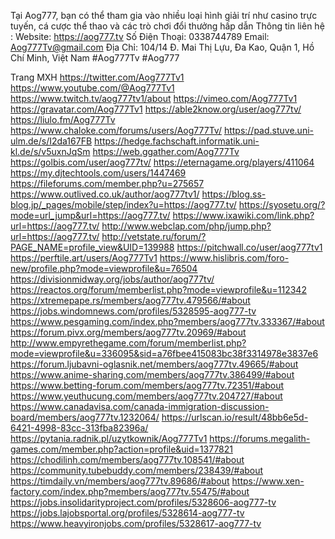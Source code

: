 Tại Aog777, bạn có thể tham gia vào nhiều loại hình giải trí như casino trực tuyến, cá cược thể thao và các trò chơi đổi thưởng hấp dẫn
Thông tin liên hệ :
Website: https://aog777.tv
Số Điện Thoại: 0338744789
Email: Aog777Tv@gmail.com
Địa Chỉ: 104/14 Đ. Mai Thị Lựu, Đa Kao, Quận 1, Hồ Chí Minh, Việt Nam
#Aog777Tv #Aog777

Trang MXH
https://twitter.com/Aog777Tv1
https://www.youtube.com/@Aog777Tv1
https://www.twitch.tv/aog777tv1/about
https://vimeo.com/Aog777Tv1
https://gravatar.com/Aog777Tv1
https://able2know.org/user/aog777tv/
https://liulo.fm/Aog777Tv
https://www.chaloke.com/forums/users/Aog777Tv/
https://pad.stuve.uni-ulm.de/s/I2da167FB
https://hedge.fachschaft.informatik.uni-kl.de/s/v5uxnJqSm
https://web.ggather.com/Aog777Tv
https://golbis.com/user/aog777tv/
https://eternagame.org/players/411064
https://my.djtechtools.com/users/1447469
https://fileforums.com/member.php?u=275657
https://www.outlived.co.uk/author/aog777tv1/
https://blog.ss-blog.jp/_pages/mobile/step/index?u=https://aog777.tv/
https://syosetu.org/?mode=url_jump&url=https://aog777.tv/
https://www.ixawiki.com/link.php?url=https://aog777.tv/
http://www.webclap.com/php/jump.php?url=https://aog777.tv/
http://vetstate.ru/forum/?PAGE_NAME=profile_view&UID=139988
https://pitchwall.co/user/aog777tv1
https://perftile.art/users/Aog777Tv1
https://www.hislibris.com/foro-new/profile.php?mode=viewprofile&u=76504
https://divisionmidway.org/jobs/author/aog777tv/
https://reactos.org/forum/memberlist.php?mode=viewprofile&u=112342
https://xtremepape.rs/members/aog777tv.479566/#about
https://jobs.windomnews.com/profiles/5328595-aog777-tv
https://www.pesgaming.com/index.php?members/aog777tv.333367/#about
https://forum.pivx.org/members/aog777tv.20969/#about
http://www.empyrethegame.com/forum/memberlist.php?mode=viewprofile&u=336095&sid=a76fbee415083bc38f3314978e3837e6
https://forum.ljubavni-oglasnik.net/members/aog777tv.49665/#about
https://www.anime-sharing.com/members/aog777tv.386499/#about
https://www.betting-forum.com/members/aog777tv.72351/#about
https://www.yeuthucung.com/members/aog777tv.204727/#about
https://www.canadavisa.com/canada-immigration-discussion-board/members/aog777tv.1232064/
https://urlscan.io/result/48bb6e5d-6421-4998-83cc-313fba82396a/
https://pytania.radnik.pl/uzytkownik/Aog777Tv1
https://forums.megalith-games.com/member.php?action=profile&uid=1377821
https://chodilinh.com/members/aog777tv.108541/#about
https://community.tubebuddy.com/members/238439/#about
https://timdaily.vn/members/aog777tv.89686/#about
https://www.xen-factory.com/index.php?members/aog777tv.55475/#about
https://jobs.insolidarityproject.com/profiles/5328606-aog777-tv
https://jobs.lajobsportal.org/profiles/5328614-aog777-tv
https://www.heavyironjobs.com/profiles/5328617-aog777-tv

